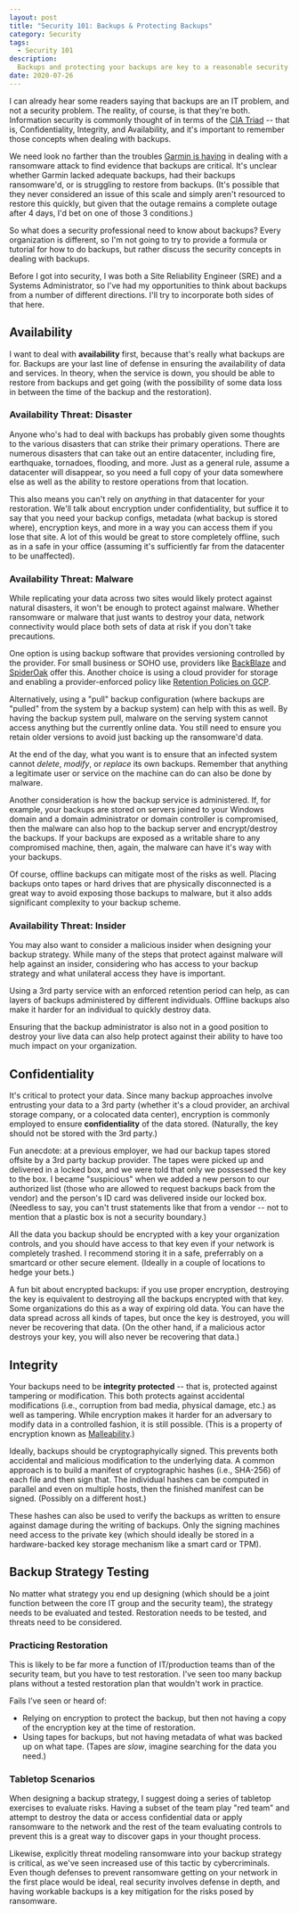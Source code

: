 ```yaml
---
layout: post
title: "Security 101: Backups & Protecting Backups"
category: Security
tags:
  - Security 101
description:
  Backups and protecting your backups are key to a reasonable security posture.
date: 2020-07-26
---
```


I can already hear some readers saying that backups are an IT problem, and not a
security problem.  The reality, of course, is that they're both.  Information
security is commonly thought of in terms of the
[CIA Triad](https://en.wikipedia.org/wiki/Information_security#Key_concepts) --
that is, Confidentiality, Integrity, and Availability, and it's important to
remember those concepts when dealing with backups.

We need look no farther than the troubles [Garmin is
having](https://techcrunch.com/2020/07/25/garmin-outage-ransomware-sources/) in
dealing with a ransomware attack to find evidence that backups are critical.
It's unclear whether Garmin lacked adequate backups, had their backups
ransomware'd, or is struggling to restore from backups.  (It's possible that
they never considered an issue of this scale and simply aren't resourced to
restore this quickly, but given that the outage remains a complete outage after
4 days, I'd bet on one of those 3 conditions.)

<!--more-->

So what does a security professional need to know about backups?  Every
organization is different, so I'm not going to try to provide a formula or
tutorial for how to do backups, but rather discuss the security concepts in
dealing with backups.

Before I got into security, I was both a Site Reliability Engineer (SRE) and a
Systems Administrator, so I've had my opportunities to think about backups from
a number of different directions.  I'll try to incorporate both sides of that
here.

## Availability ##

I want to deal with **availability** first, because that's really what backups
are for.  Backups are your last line of defense in ensuring the availability of
data and services.  In theory, when the service is down, you should be able to
restore from backups and get going (with the possibility of some data loss in
between the time of the backup and the restoration).

### Availability Threat: Disaster ###

Anyone who's had to deal with backups has probably given some thoughts to the
various disasters that can strike their primary operations.  There are numerous
disasters that can take out an entire datacenter, including fire, earthquake,
tornadoes, flooding, and more.  Just as a general rule, assume a datacenter will
disappear, so you need a full copy of your data somewhere else as well as the
ability to restore operations from that location.

This also means you can't rely on *anything* in that datacenter for your
restoration.  We'll talk about encryption under confidentiality, but suffice it
to say that you need your backup configs, metadata (what backup is stored
where), encryption keys, and more in a way you can access them if you lose that
site.  A lot of this would be great to store completely offline, such as in a
safe in your office (assuming it's sufficiently far from the datacenter to be
unaffected).

### Availability Threat: Malware ###

While replicating your data across two sites would likely protect against
natural disasters, it won't be enough to protect against malware.  Whether
ransomware or malware that just wants to destroy your data, network connectivity
would place both sets of data at risk if you don't take precautions.

One option is using backup software that provides versioning controlled by the
provider.  For small business or SOHO use, providers like
[BackBlaze](https://help.backblaze.com/hc/en-us/articles/360035247494-Version-History-FAQ)
and [SpiderOak](https://spideroak.com/one/) offer this.  Another choice is using
a cloud provider for storage and enabling a provider-enforced policy like
[Retention Policies on GCP](https://cloud.google.com/storage/docs/bucket-lock).

Alternatively, using a "pull" backup configuration (where backups are "pulled"
from the system by a backup system) can help with this as well.  By having the
backup system pull, malware on the serving system cannot access anything but the
currently online data.  You still need to ensure you retain older versions to
avoid just backing up the ransomware'd data.

At the end of the day, what you want is to ensure that an infected system cannot
*delete*, *modify*, or *replace* its own backups.  Remember that anything a
legitimate user or service on the machine can do can also be done by malware.

Another consideration is how the backup service is administered.  If, for
example, your backups are stored on servers joined to your Windows domain and a
domain administrator or domain controller is compromised, then the malware can
also hop to the backup server and encrypt/destroy the backups.  If your backups
are exposed as a writable share to any compromised machine, then, again, the
malware can have it's way with your backups.

Of course, offline backups can mitigate most of the risks as well.  Placing
backups onto tapes or hard drives that are physically disconnected is a great
way to avoid exposing those backups to malware, but it also adds significant
complexity to your backup scheme.

### Availability Threat: Insider ###

You may also want to consider a malicious insider when designing your backup
strategy.  While many of the steps that protect against malware will help
against an insider, considering who has access to your backup strategy and what
unilateral access they have is important.

Using a 3rd party service with an enforced retention period can help, as can
layers of backups administered by different individuals.  Offline backups also
make it harder for an individual to quickly destroy data.

Ensuring that the backup administrator is also not in a good position to destroy
your live data can also help protect against their ability to have too much
impact on your organization.

## Confidentiality ##

It's critical to protect your data.  Since many backup approaches involve
entrusting your data to a 3rd party (whether it's a cloud provider, an archival
storage company, or a colocated data center), encryption is commonly employed to
ensure **confidentiality** of the data stored.  (Naturally, the key should not
be stored with the 3rd party.)

Fun anecdote: at a previous employer, we had our backup tapes stored offsite by
a 3rd party backup provider.  The tapes were picked up and delivered in a locked
box, and we were told that only we possessed the key to the box.  I became
"suspicious" when we added a new person to our authorized list (those who are
allowed to request backups back from the vendor) and the person's ID card was
delivered inside our locked box.  (Needless to say, you can't trust statements
like that from a vendor -- not to mention that a plastic box is not a security
boundary.)

All the data you backup should be encrypted with a key your organization
controls, and you should have access to that key even if your network is
completely trashed.  I recommend storing it in a safe, preferrably on a
smartcard or other secure element.  (Ideally in a couple of locations to hedge
your bets.)

A fun bit about encrypted backups: if you use proper encryption, destroying the
key is equivalent to destroying all the backups encrypted with that key.  Some
organizations do this as a way of expiring old data.  You can have the data
spread across all kinds of tapes, but once the key is destroyed, you will never
be recovering that data.  (On the other hand, if a malicious actor destroys your
key, you will also never be recovering that data.)

## Integrity ##

Your backups need to be **integrity protected** -- that is, protected against
tampering or modification.  This both protects against accidental modifications
(i.e., corruption from bad media, physical damage, etc.) as well as tampering.
While encryption makes it harder for an adversary to modify data in a controlled
fashion, it is still possible.  (This is a property of encryption known as
[Malleability](https://en.wikipedia.org/wiki/Malleability_(cryptography)).)

Ideally, backups should be cryptographyically signed.  This prevents both
accidental and malicious modification to the underlying data.  A common approach
is to build a manifest of cryptographic hashes (i.e., SHA-256) of each file and
then sign that.  The individual hashes can be computed in parallel and even on
multiple hosts, then the finished manifest can be signed.  (Possibly on a
different host.)

These hashes can also be used to verify the backups as written to ensure against
damage during the writing of backups.  Only the signing machines need access to
the private key (which should ideally be stored in a hardware-backed key storage
mechanism like a smart card or TPM).

## Backup Strategy Testing ##

No matter what strategy you end up designing (which should be a joint function
between the core IT group and the security team), the strategy needs to be
evaluated and tested.  Restoration needs to be tested, and threats need to be
considered.

### Practicing Restoration ###

This is likely to be far more a function of IT/production teams than of the
security team, but you have to test restoration.  I've seen too many backup
plans without a tested restoration plan that wouldn't work in practice.

Fails I've seen or heard of:

- Relying on encryption to protect the backup, but then not having a copy of
  the encryption key at the time of restoration.
- Using tapes for backups, but not having metadata of what was backed up on what
  tape.  (Tapes are *slow*, imagine searching for the data you need.)

### Tabletop Scenarios ###

When designing a backup strategy, I suggest doing a series of tabletop
exercises to evaluate risks.  Having a subset of the team play "red team" and
attempt to destroy the data or access confidential data or apply ransomware to
the network and the rest of the team evaluating controls to prevent this is a
great way to discover gaps in your thought process.

Likewise, explicitly threat modeling ransomware into your backup strategy is
critical, as we've seen increased use of this tactic by cybercriminals.  Even
though defenses to prevent ransomware getting on your network in the first place
would be ideal, real security involves defense in depth, and having workable
backups is a key mitigation for the risks posed by ransomware.
